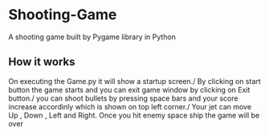 # Shooting-Game
A shooting game built by Pygame library in Python
## How it works
On executing the Game.py it will show a startup screen./
By clicking on start button the game starts and you can exit game window by clicking on Exit button./
you can shoot bullets by pressing space bars and your score increase accordinly which is shown on top left corner./
Your jet can move Up , Down , Left and Right.
Once you hit enemy space ship the game will be over
